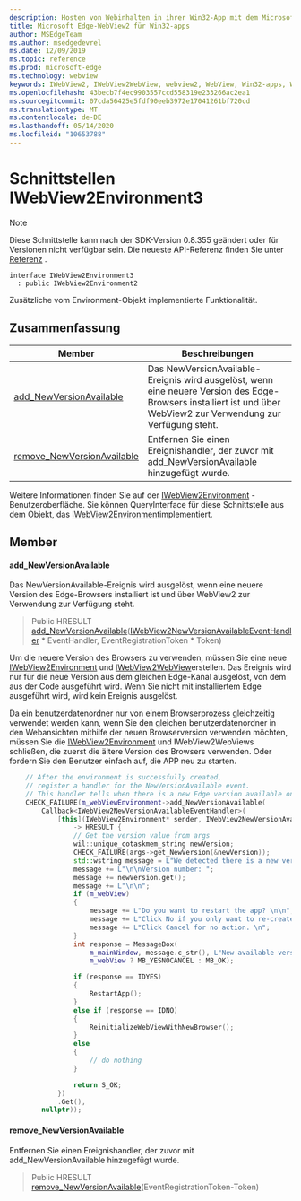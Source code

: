 ```yaml
---
description: Hosten von Webinhalten in ihrer Win32-App mit dem Microsoft Edge WebView2-Steuerelement
title: Microsoft Edge-WebView2 für Win32-apps
author: MSEdgeTeam
ms.author: msedgedevrel
ms.date: 12/09/2019
ms.topic: reference
ms.prod: microsoft-edge
ms.technology: webview
keywords: IWebView2, IWebView2WebView, webview2, WebView, Win32-apps, Win32, Edge
ms.openlocfilehash: 43becb7f4ec9903557ccd558319e233266ac2ea1
ms.sourcegitcommit: 07cda56425e5fdf90eeb3972e17041261bf720cd
ms.translationtype: MT
ms.contentlocale: de-DE
ms.lasthandoff: 05/14/2020
ms.locfileid: "10653788"
---
```

# Schnittstellen IWebView2Environment3 

> [!NOTE]
> Diese Schnittstelle kann nach der SDK-Version 0.8.355 geändert oder für Versionen nicht verfügbar sein. Die neueste API-Referenz finden Sie unter [Referenz](../../../webview2-api-reference.md) .

```
interface IWebView2Environment3
  : public IWebView2Environment2
```

Zusätzliche vom Environment-Objekt implementierte Funktionalität.

## Zusammenfassung

 Member                        | Beschreibungen
--------------------------------|---------------------------------------------
[add_NewVersionAvailable](#add_newversionavailable) | Das NewVersionAvailable-Ereignis wird ausgelöst, wenn eine neuere Version des Edge-Browsers installiert ist und über WebView2 zur Verwendung zur Verfügung steht.
[remove_NewVersionAvailable](#remove_newversionavailable) | Entfernen Sie einen Ereignishandler, der zuvor mit add_NewVersionAvailable hinzugefügt wurde.

Weitere Informationen finden Sie auf der [IWebView2Environment](IWebView2Environment.md) -Benutzeroberfläche. Sie können QueryInterface für diese Schnittstelle aus dem Objekt, das [IWebView2Environment](IWebView2Environment.md)implementiert.

## Member

#### add_NewVersionAvailable 

Das NewVersionAvailable-Ereignis wird ausgelöst, wenn eine neuere Version des Edge-Browsers installiert ist und über WebView2 zur Verwendung zur Verfügung steht.

> Public HRESULT [add_NewVersionAvailable](#add_newversionavailable)([IWebView2NewVersionAvailableEventHandler](IWebView2NewVersionAvailableEventHandler.md) * EventHandler, EventRegistrationToken * Token)

Um die neuere Version des Browsers zu verwenden, müssen Sie eine neue [IWebView2Environment](IWebView2Environment.md) und [IWebView2WebView](IWebView2WebView.md)erstellen. Das Ereignis wird nur für die neue Version aus dem gleichen Edge-Kanal ausgelöst, von dem aus der Code ausgeführt wird. Wenn Sie nicht mit installiertem Edge ausgeführt wird, wird kein Ereignis ausgelöst.

Da ein benutzerdatenordner nur von einem Browserprozess gleichzeitig verwendet werden kann, wenn Sie den gleichen benutzerdatenordner in den Webansichten mithilfe der neuen Browserversion verwenden möchten, müssen Sie die [IWebView2Environment](IWebView2Environment.md) und IWebView2WebViews schließen, die zuerst die ältere Version des Browsers verwenden. Oder fordern Sie den Benutzer einfach auf, die APP neu zu starten.

```cpp
    // After the environment is successfully created,
    // register a handler for the NewVersionAvailable event.
    // This handler tells when there is a new Edge version available on the machine.
    CHECK_FAILURE(m_webViewEnvironment->add_NewVersionAvailable(
        Callback<IWebView2NewVersionAvailableEventHandler>(
            [this](IWebView2Environment* sender, IWebView2NewVersionAvailableEventArgs* args)
                -> HRESULT {
                // Get the version value from args
                wil::unique_cotaskmem_string newVersion;
                CHECK_FAILURE(args->get_NewVersion(&newVersion));
                std::wstring message = L"We detected there is a new version for the browser.";
                message += L"\n\nVersion number: ";
                message += newVersion.get();
                message += L"\n\n";
                if (m_webView)
                {
                    message += L"Do you want to restart the app? \n\n";
                    message += L"Click No if you only want to re-create the webviews. \n";
                    message += L"Click Cancel for no action. \n";
                }
                int response = MessageBox(
                    m_mainWindow, message.c_str(), L"New available version",
                    m_webView ? MB_YESNOCANCEL : MB_OK);

                if (response == IDYES)
                {
                    RestartApp();
                }
                else if (response == IDNO)
                {
                    ReinitializeWebViewWithNewBrowser();
                }
                else
                {
                    // do nothing
                }

                return S_OK;
            })
            .Get(),
        nullptr));
```

#### remove_NewVersionAvailable 

Entfernen Sie einen Ereignishandler, der zuvor mit add_NewVersionAvailable hinzugefügt wurde.

> Public HRESULT [remove_NewVersionAvailable](#remove_newversionavailable)(EventRegistrationToken-Token)

